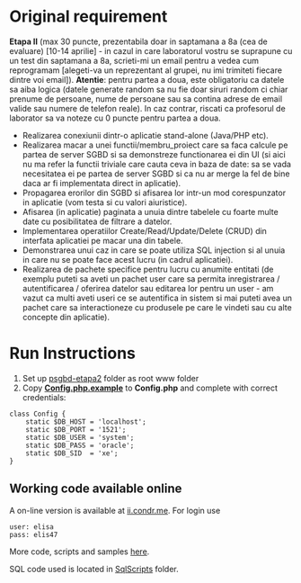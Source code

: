 # Original requirement
__Etapa II__ (max 30 puncte, prezentabila doar in saptamana a 8a (cea de evaluare) [10-14 aprilie] - in cazul in care laboratorul vostru se suprapune cu un test din saptamana a 8a, scrieti-mi un email pentru a vedea cum reprogramam [alegeti-va un reprezentant al grupei, nu imi trimiteti fiecare dintre voi email]).
__Atentie__: pentru partea a doua, este obligatoriu ca datele sa aiba logica (datele generate random sa nu fie doar siruri random ci chiar prenume de persoane, nume de persoane sau sa contina adrese de email valide sau numere de telefon reale). In caz contrar, riscati ca profesorul de laborator sa va noteze cu 0 puncte pentru partea a doua.
 * Realizarea conexiunii dintr-o aplicatie stand-alone (Java/PHP etc).
 * Realizarea macar a unei functii/membru_proiect care sa faca calcule pe partea de server SGBD si sa demonstreze functionarea ei din UI (si aici nu ma refer la functii triviale care cauta ceva in baza de date: sa se vada necesitatea ei pe partea de server SGBD si ca nu ar merge la fel de bine daca ar fi implementata direct in aplicatie).
 * Propagarea erorilor din SGBD si afisarea lor intr-un mod corespunzator in aplicatie (vom testa si cu valori aiuristice).
 * Afisarea (in aplicatie) paginata a unuia dintre tabelele cu foarte multe date cu posibilitatea de filtrare a datelor.
 * Implementarea operatiilor Create/Read/Update/Delete (CRUD) din interfata aplicatiei pe macar una din tabele.
 * Demonstrarea unui caz in care se poate utiliza SQL injection si al unuia in care nu se poate face acest lucru (in cadrul aplicatiei).
 * Realizarea de pachete specifice pentru lucru cu anumite entitati (de exemplu puteti sa aveti un pachet user care sa permita inregistrarea / autentificarea / oferirea datelor sau editarea lor pentru un user - am vazut ca multi aveti useri ce se autentifica in sistem si mai puteti avea un pachet care sa interactioneze cu produsele pe care le vindeti sau cu alte concepte din aplicatie).

# Run Instructions

1. Set up [psgbd-etapa2](https://github.com/adrianharabula/condr/tree/master/database_design/psgbd-etapa2) folder as root www folder
2. Copy [__Config.php.example__](https://github.com/adrianharabula/condr/blob/master/database_design/psgbd-etapa2/Config/Config.php.example) to __Config.php__ and complete with correct credentials:

```
class Config {
    static $DB_HOST = 'localhost';
    static $DB_PORT = '1521';
    static $DB_USER = 'system';
    static $DB_PASS = 'oracle';
    static $DB_SID  = 'xe';
}
```

## Working code available online

A on-line version is available at [ii.condr.me](http://ii.condr.me).
For login use

```
user: elisa
pass: elis47
```

More code, scripts and samples [here](http://ii.condr.me/App).  

SQL code used is located in [SqlScripts](http://ii.condr.me/SqlScripts) folder.  
